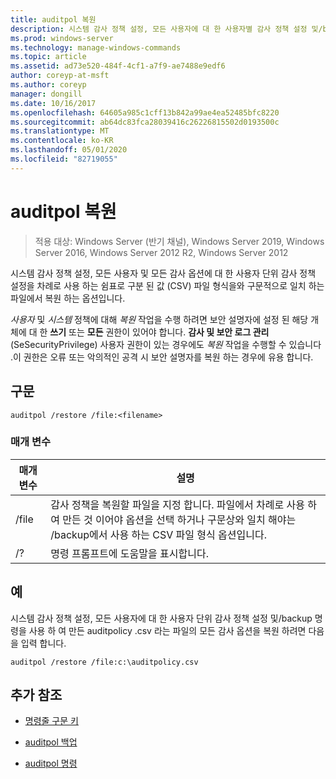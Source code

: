 ```yaml
---
title: auditpol 복원
description: 시스템 감사 정책 설정, 모든 사용자에 대 한 사용자별 감사 정책 설정 및/backup 옵션에 사용 되는 쉼표로 구분 된 값 (CSV) 파일 형식과 구문적으로 일치 하는 파일의 모든 감사 옵션을 복원 하는 auditpol restore 명령에 대 한 참조 항목입니다.
ms.prod: windows-server
ms.technology: manage-windows-commands
ms.topic: article
ms.assetid: ad73e520-484f-4cf1-a7f9-ae7488e9edf6
author: coreyp-at-msft
ms.author: coreyp
manager: dongill
ms.date: 10/16/2017
ms.openlocfilehash: 64605a985c1cff13b842a99ae4ea52485bfc8220
ms.sourcegitcommit: ab64dc83fca28039416c26226815502d0193500c
ms.translationtype: MT
ms.contentlocale: ko-KR
ms.lasthandoff: 05/01/2020
ms.locfileid: "82719055"
---
```

# <a name="auditpol-restore"></a>auditpol 복원

> 적용 대상: Windows Server (반기 채널), Windows Server 2019, Windows Server 2016, Windows Server 2012 R2, Windows Server 2012

시스템 감사 정책 설정, 모든 사용자 및 모든 감사 옵션에 대 한 사용자 단위 감사 정책 설정을 차례로 사용 하는 쉼표로 구분 된 값 (CSV) 파일 형식을와 구문적으로 일치 하는 파일에서 복원 하는 옵션입니다.

*사용자* 및 *시스템* 정책에 대해 *복원* 작업을 수행 하려면 보안 설명자에 설정 된 해당 개체에 대 한 **쓰기** 또는 **모든** 권한이 있어야 합니다. **감사 및 보안 로그 관리** (SeSecurityPrivilege) 사용자 권한이 있는 경우에도 *복원* 작업을 수행할 수 있습니다 .이 권한은 오류 또는 악의적인 공격 시 보안 설명자를 복원 하는 경우에 유용 합니다.

## <a name="syntax"></a>구문

```
auditpol /restore /file:<filename>
```

### <a name="parameters"></a>매개 변수

| 매개 변수 | 설명 |
| ------- | -------- |
| /file | 감사 정책을 복원할 파일을 지정 합니다. 파일에서 차례로 사용 하 여 만든 것 이어야 옵션을 선택 하거나 구문상와 일치 해야는 /backup에서 사용 하는 CSV 파일 형식 옵션입니다. |
| /? |명령 프롬프트에 도움말을 표시합니다. |

## <a name="examples"></a>예

시스템 감사 정책 설정, 모든 사용자에 대 한 사용자 단위 감사 정책 설정 및/backup 명령을 사용 하 여 만든 auditpolicy .csv 라는 파일의 모든 감사 옵션을 복원 하려면 다음을 입력 합니다.

```
auditpol /restore /file:c:\auditpolicy.csv
```

## <a name="additional-references"></a>추가 참조

- [명령줄 구문 키](command-line-syntax-key.md)

- [auditpol 백업](auditpol-backup.md)

- [auditpol 명령](auditpol.md)

